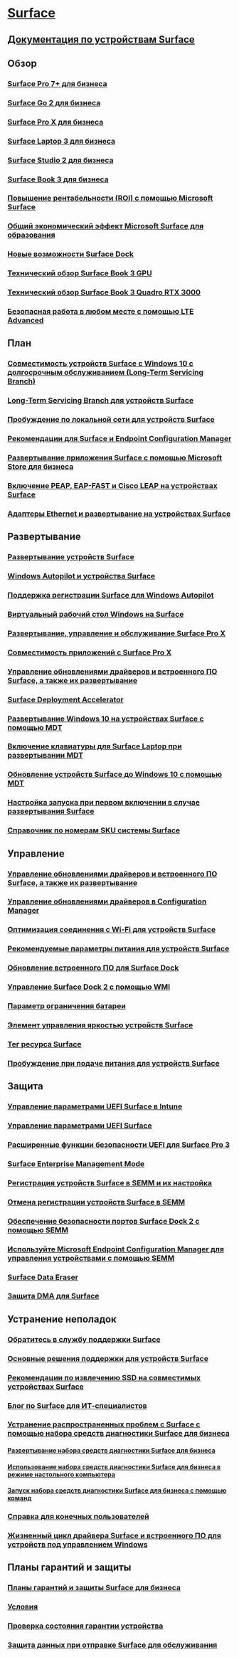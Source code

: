 # [Surface](index.yml)

## [Документация по устройствам Surface](get-started.yml)

## Обзор

### [Surface Pro 7+ для бизнеса](https://www.microsoft.com/surface/business/surface-pro-7-plus)
### [Surface Go 2 для бизнеса](https://www.microsoft.com/surface/business/surface-go-2)
### [Surface Pro X для бизнеса](https://www.microsoft.com/surface/business/surface-pro-x)
### [Surface Laptop 3 для бизнеса](https://www.microsoft.com/surface/business/surface-laptop-3)
### [Surface Studio 2 для бизнеса](https://www.microsoft.com/surface/business/surface-studio-2)
### [Surface Book 3 для бизнеса](https://www.microsoft.com/surface/business/surface-book-3)
### [Повышение рентабельности (ROI) с помощью Microsoft Surface](forrester-tei-study.md)
### [Общий экономический эффект Microsoft Surface для образования](forrester-tei-edu-study.md)
### [Новые возможности Surface Dock](surface-dock-whats-new.md)
### [Технический обзор Surface Book 3 GPU](surface-book-GPU-overview.md)
### [Технический обзор Surface Book 3 Quadro RTX 3000](surface-book-quadro.md)
### [Безопасная работа в любом месте с помощью LTE Advanced](https://www.microsoft.com/surface/business/lte-laptops-and-tablets)

## План

### [Совместимость устройств Surface с Windows 10 с долгосрочным обслуживанием (Long-Term Servicing Branch)](surface-device-compatibility-with-windows-10-ltsc.md)
### [Long-Term Servicing Branch для устройств Surface](ltsb-for-surface.md)
### [Пробуждение по локальной сети для устройств Surface](wake-on-lan-for-surface-devices.md)
### [Рекомендации для Surface и Endpoint Configuration Manager](considerations-for-surface-and-system-center-configuration-manager.md)
### [Развертывание приложения Surface с помощью Microsoft Store для бизнеса](deploy-surface-app-with-windows-store-for-business.md)
### [Включение PEAP, EAP-FAST и Cisco LEAP на устройствах Surface](enable-peap-eap-fast-and-cisco-leap-on-surface-devices.md)
### [Адаптеры Ethernet и развертывание на устройствах Surface](ethernet-adapters-and-surface-device-deployment.md)

## Развертывание

### [Развертывание устройств Surface](deploy.md)
### [Windows Autopilot и устройства Surface](windows-autopilot-and-surface-devices.md)
### [Поддержка регистрации Surface для Windows Autopilot](surface-autopilot-registration-support.md)
### [Виртуальный рабочий стол Windows на Surface](windows-virtual-desktop-surface.md)
### [Развертывание, управление и обслуживание Surface Pro X](surface-pro-arm-app-management.md)
### [Совместимость приложений с Surface Pro X](surface-pro-arm-app-performance.md)
### [Управление обновлениями драйверов и встроенного ПО Surface, а также их развертывание](manage-surface-driver-and-firmware-updates.md)
### [Surface Deployment Accelerator](microsoft-surface-deployment-accelerator.md)
### [Развертывание Windows 10 на устройствах Surface с помощью MDT](deploy-windows-10-to-surface-devices-with-mdt.md)
### [Включение клавиатуры для Surface Laptop при развертывании MDT](enable-surface-keyboard-for-windows-pe-deployment.md)
### [Обновление устройств Surface до Windows 10 с помощью MDT](upgrade-surface-devices-to-windows-10-with-mdt.md)
### [Настройка запуска при первом включении в случае развертывания Surface](customize-the-oobe-for-surface-deployments.md)
### [Справочник по номерам SKU системы Surface](surface-system-sku-reference.md)

## Управление

### [Управление обновлениями драйверов и встроенного ПО Surface, а также их развертывание](manage-surface-driver-and-firmware-updates.md)
### [Управление обновлениями драйверов в Configuration Manager](manage-surface-driver-updates-configuration-manager.md)
### [Оптимизация соединения с Wi-Fi для устройств Surface](surface-wireless-connect.md)
### [Рекомендуемые параметры питания для устройств Surface](maintain-optimal-power-settings-on-Surface-devices.md)
### [Обновление встроенного ПО для Surface Dock](surface-dock-firmware-update.md)
### [Управление Surface Dock 2 с помощью WMI](surface-dock2-wmi.md)
### [Параметр ограничения батареи](battery-limit.md)
### [Элемент управления яркостью устройств Surface](microsoft-surface-brightness-control.md)
### [Тег ресурса Surface](assettag.md)
### [Пробуждение при подаче питания для устройств Surface](wake-on-power-for-surface.md)

## Защита

### [Управление параметрами UEFI Surface в Intune](surface-manage-dfci-guide.md)
### [Управление параметрами UEFI Surface](manage-surface-uefi-settings.md)
### [Расширенные функции безопасности UEFI для Surface Pro 3](advanced-uefi-security-features-for-surface-pro-3.md)
### [Surface Enterprise Management Mode](surface-enterprise-management-mode.md)
### [Регистрация устройств Surface в SEMM и их настройка](enroll-and-configure-surface-devices-with-semm.md)
### [Отмена регистрации устройств Surface в SEMM](unenroll-surface-devices-from-semm.md)
### [Обеспечение безопасности портов Surface Dock 2 с помощью SEMM](secure-surface-dock-ports-semm.md)
### [Используйте Microsoft Endpoint Configuration Manager для управления устройствами с помощью SEMM](use-system-center-configuration-manager-to-manage-devices-with-semm.md)
### [Surface Data Eraser](microsoft-surface-data-eraser.md)
### [Защита DMA для Surface](dma-protect.md)

## Устранение неполадок
### [Обратитесь в службу поддержки Surface](contact-surface-support.md)
### [Основные решения поддержки для устройств Surface](support-solutions-surface.md)
### [Рекомендации по извлечению SSD на совместимых устройствах Surface](surface-ssd-removal-guide.md)
### [Блог по Surface для ИТ-специалистов](https://techcommunity.microsoft.com/t5/surface-it-pro-blog/bg-p/SurfaceITPro)
### [Устранение распространенных проблем с Surface с помощью набора средств диагностики Surface для бизнеса](surface-diagnostic-toolkit-for-business-intro.md)
#### [Развертывание набора средств диагностики Surface для бизнеса](surface-diagnostic-toolkit-business.md)
#### [Использование набора средств диагностики Surface для бизнеса в режиме настольного компьютера](surface-diagnostic-toolkit-desktop-mode.md)
#### [Запуск набора средств диагностики Surface для бизнеса с помощью команд](surface-diagnostic-toolkit-command-line.md)
### [Справка для конечных пользователей](https://support.microsoft.com/products/surface-devices)
### [Жизненный цикл драйвера Surface и встроенного ПО для устройств под управлением Windows](surface-driver-firmware-lifecycle-support.md)

## Планы гарантий и защиты
### [Планы гарантий и защиты Surface для бизнеса](https://www.microsoft.com/surface/business/warranty-service-offerings-and-support)
### [Условия](https://support.microsoft.com/help/4493926/warranties-extended-service-plans-and-terms-conditions-for-your-device)
### [Проверка состояния гарантии устройства](https://mybusinessservice.surface.com/)
### [Защита данных при отправке Surface для обслуживания](https://support.microsoft.com/help/4023508/surface-faq-protecting-your-data-service)